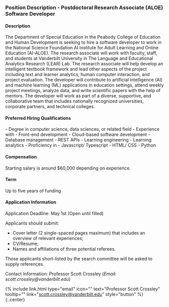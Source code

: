 <h3>Position Description - Postdoctoral Research Associate (ALOE) Software Developer</h3>

<h4>Description</h4> 

The Department of Special Education in the Peabody College of Education and Human Development is seeking to hire a software developer to work in the National Science Foundation AI Institute for Adult Learning and Online Education (AI-ALOE). The research associate will work with faculty, staff, and students at Vanderbilt University in The Language and Educational Analytics Research (LEAR) Lab. The research associate will help develop an intelligent textbook framework and lead other aspects of the project including text and learner analytics, human computer interaction, and project evaluation. The developer will contribute to artificial intelligence (AI) and machine learning (ML) applications in education settings, attend weekly project meetings, analyze data, and write scientific papers with the help of mentors. The developer will work as part of a diverse, supportive, and collaborative team that includes nationally recognized universities, corporate partners, and technical colleges.

<h4>Preferred Hiring Qualifications</h4> 
- Degree in computer science, data sciences, or related field
- Experience with
  - Front-end development
  - Cloud-based software development
  - Database management
  - REST APIs
  - Learning engineering
  - Learning analytics
- Proficiency in
  - Javascript/ Typescript
  - HTML/ CSS
  - Python

<h4>Compensation</h4>
Starting salary is around $60,000 depending on experience.


<h4>Term</h4> 
Up to five years of funding


<h4>Application Information</h4> 

Application Deadline: May 1st (Open until filled)

Applicants should submit:
- Cover letter (2 single-spaced pages maximum) that includes an overview of relevant experiences;
- CV/Resume;
- Names and affiliations of three potential referees. 

Those applicants short-listed by the search committee will be asked to supply references.

Contact Information: Professor Scott Crossley (_Email: scott.crossley@vanderbilt.edu_)

{%
  include link.html
  type="email"
  icon=""
  text="Professor Scott Crossley"
  tooltip=""
  link="scott.crossley@vanderbilt.edu"
  style="button"
%}
{:.center}
